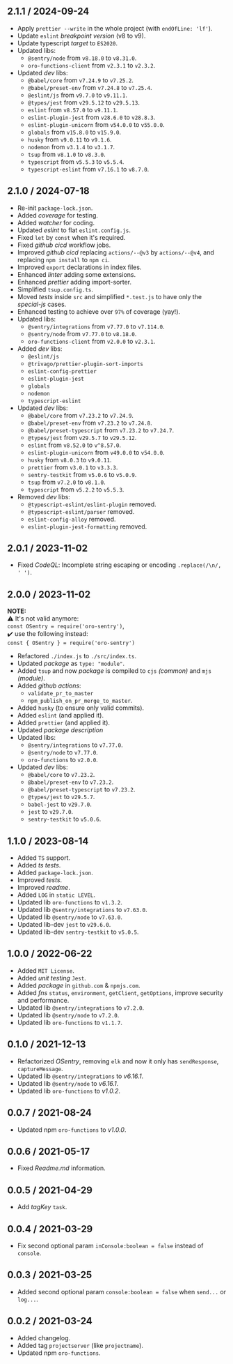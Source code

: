 ## 2.1.1 / 2024-09-24
- Apply `prettier --write` in the whole project (with `endOfLine: 'lf'`).
- Update `eslint` _breakpoint version_ (v8 to v9).
- Update typescript _target_ to `ES2020`.
- Updated libs:
  - `@sentry/node` from `v8.18.0` to `v8.31.0`.
  - `oro-functions-client` from `v2.3.1` to `v2.3.2`.
- Updated _dev_ libs:
  - `@babel/core` from `v7.24.9` to `v7.25.2`.
  - `@babel/preset-env` from `v7.24.8` to `v7.25.4`.
  - `@eslint/js` from `v9.7.0` to `v9.11.1`.
  - `@types/jest` from `v29.5.12` to `v29.5.13`.
  - `eslint` from `v8.57.0` to `v9.11.1`.
  - `eslint-plugin-jest` from `v28.6.0` to `v28.8.3`.
  - `eslint-plugin-unicorn` from `v54.0.0` to `v55.0.0`.
  - `globals` from `v15.8.0` to `v15.9.0`.
  - `husky` from `v9.0.11` to `v9.1.6`.
  - `nodemon` from `v3.1.4` to `v3.1.7`.
  - `tsup` from `v8.1.0` to `v8.3.0`.
  - `typescript` from `v5.5.3` to `v5.5.4`.
  - `typescript-eslint` from `v7.16.1` to `v8.7.0`.

## 2.1.0 / 2024-07-18

- Re-init `package-lock.json`.
- Added _coverage_ for testing.
- Added _watcher_ for coding.
- Updated _eslint_ to flat `eslint.config.js`.
- Fixed `let` by `const` when it's required.
- Fixed _github cicd_ workflow jobs.
- Improved _github cicd_ replacing `actions/--@v3` by `actions/--@v4`, and replacing `npm install` to `npm ci`.
- Improved `export` declarations in index files.
- Enhanced _linter_ adding some extensions.
- Enhanced _prettier_ adding import-sorter.
- Simplified `tsup.config.ts`.
- Moved _tests_ inside `src` and simplified `*.test.js` to have only the _special-js_ cases.
- Enhanced testing to achieve over `97%` of coverage (yay!).
- Updated libs:
  - `@sentry/integrations` from `v7.77.0` to `v7.114.0`.
  - `@sentry/node` from `v7.77.0` to `v8.18.0`.
  - `oro-functions-client` from `v2.0.0` to `v2.3.1`.
- Added _dev_ libs:
  - `@eslint/js`
  - `@trivago/prettier-plugin-sort-imports`
  - `eslint-config-prettier`
  - `eslint-plugin-jest`
  - `globals`
  - `nodemon`
  - `typescript-eslint`
- Updated _dev_ libs:
  - `@babel/core` from `v7.23.2` to `v7.24.9`.
  - `@babel/preset-env` from `v7.23.2` to `v7.24.8`.
  - `@babel/preset-typescript` from `v7.23.2` to `v7.24.7`.
  - `@types/jest` from `v29.5.7` to `v29.5.12`.
  - `eslint` from `v8.52.0` to `v^8.57.0`.
  - `eslint-plugin-unicorn` from `v49.0.0` to `v54.0.0`.
  - `husky` from `v8.0.3` to `v9.0.11`.
  - `prettier` from `v3.0.1` to `v3.3.3`.
  - `sentry-testkit` from `v5.0.6` to `v5.0.9`.
  - `tsup` from `v7.2.0` to `v8.1.0`.
  - `typescript` from `v5.2.2` to `v5.5.3`.
- Removed _dev_ libs:
  - `@typescript-eslint/eslint-plugin` removed.
  - `@typescript-eslint/parser` removed.
  - `eslint-config-alloy` removed.
  - `eslint-plugin-jest-formatting` removed.

## 2.0.1 / 2023-11-02

- Fixed _CodeQL_: Incomplete string escaping or encoding `.replace(/\n/, ' ')`.

## 2.0.0 / 2023-11-02

**NOTE:**<br>
⚠️ It's not valid anymore:<br>`const OSentry = require('oro-sentry')`,<br>
✔️ use the following instead:<br>`const { OSentry } = require('oro-sentry')`

- Refactored `./index.js` to `./src/index.ts`.
- Updated _package_ as `type: "module"`.
- Added `tsup` and now _package_ is compiled to `cjs` _(common)_ and `mjs` _(module)_.
- Added _github actions_:
  - `validate_pr_to_master`
  - `npm_publish_on_pr_merge_to_master`.
- Added `husky` (to ensure only valid commits).
- Added `eslint` (and applied it).
- Added `prettier` (and applied it).
- Updated _package description_
- Updated libs:
  - `@sentry/integrations` to `v7.77.0`.
  - `@sentry/node` to `v7.77.0`.
  - `oro-functions` to `v2.0.0`.
- Updated _dev_ libs:
  - `@babel/core` to `v7.23.2`.
  - `@babel/preset-env` to `v7.23.2`.
  - `@babel/preset-typescript` to `v7.23.2`.
  - `@types/jest` to `v29.5.7`.
  - `babel-jest` to `v29.7.0`.
  - `jest` to `v29.7.0`.
  - `sentry-testkit` to `v5.0.6`.

## 1.1.0 / 2023-08-14

- Added `TS` support.
- Added _ts tests_.
- Added `package-lock.json`.
- Improved _tests_.
- Improved _readme_.
- Added `LOG` in `static LEVEL`.
- Updated lib `oro-functions` to `v1.3.2`.
- Updated lib `@sentry/integrations` to `v7.63.0`.
- Updated lib `@sentry/node` to `v7.63.0`.
- Updated lib-dev `jest` to `v29.6.0`.
- Updated lib-dev `sentry-testkit` to `v5.0.5`.

## 1.0.0 / 2022-06-22

- Added `MIT License`.
- Added _unit testing_ `Jest`.
- Added _package_ in `github.com` & `npmjs.com`.
- Added _fns_ `status`, `environment`, `getClient`, `getOptions`, improve security and performance.
- Updated lib `@sentry/integrations` to `v7.2.0`.
- Updated lib `@sentry/node` to `v7.2.0`.
- Updated lib `oro-functions` to `v1.1.7`.

## 0.1.0 / 2021-12-13

- Refactorized _OSentry_, removing `elk` and now it only has `sendResponse`, `captureMessage`.
- Updated lib `@sentry/integrations` to _v6.16.1_.
- Updated lib `@sentry/node` to _v6.16.1_.
- Updated lib `oro-functions` to _v1.0.2_.

## 0.0.7 / 2021-08-24

- Updated npm `oro-functions` to _v1.0.0_.

## 0.0.6 / 2021-05-17

- Fixed _Readme.md_ information.

## 0.0.5 / 2021-04-29

- Add _tagKey_ `task`.

## 0.0.4 / 2021-03-29

- Fix second optional param `inConsole:boolean = false` instead of `console`.

## 0.0.3 / 2021-03-25

- Added second optional param `console:boolean = false` when `send...` or `log...`.

## 0.0.2 / 2021-03-24

- Added changelog.
- Added tag `projectserver` (like `projectname`).
- Updated npm `oro-functions`.
